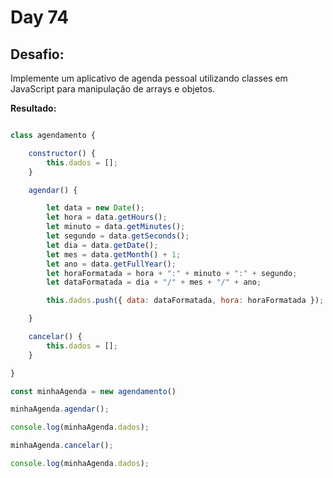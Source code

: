 # Day 74

## Desafio:

Implemente um aplicativo de agenda pessoal utilizando classes em JavaScript para manipulação de arrays e objetos.
        
**Resultado:**

```javascript

class agendamento {

    constructor() {
        this.dados = [];
    }

    agendar() {

        let data = new Date();
        let hora = data.getHours();
        let minuto = data.getMinutes();
        let segundo = data.getSeconds();
        let dia = data.getDate();
        let mes = data.getMonth() + 1;
        let ano = data.getFullYear();
        let horaFormatada = hora + ":" + minuto + ":" + segundo;
        let dataFormatada = dia + "/" + mes + "/" + ano;

        this.dados.push({ data: dataFormatada, hora: horaFormatada });

    }

    cancelar() {
        this.dados = [];
    }

}

const minhaAgenda = new agendamento()

minhaAgenda.agendar();

console.log(minhaAgenda.dados);

minhaAgenda.cancelar();

console.log(minhaAgenda.dados);